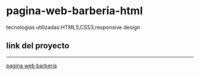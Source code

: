 # pagina-web-barberia-html
 tecnologias utilizadas:HTML5,CSS3,responsive design
 
 
## link del proyecto
 ------
 
 <a href="https://xbernardoalvez66.github.io/pagina-web-barberia-html/pagina-web-barberia-html/index.html">pagina web barberia</a>
